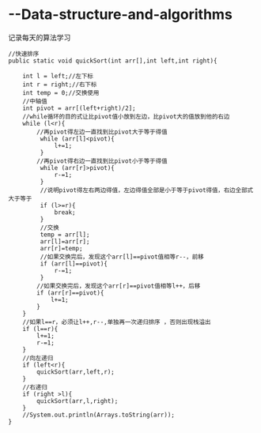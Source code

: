 # --Data-structure-and-algorithms
记录每天的算法学习

    //快速排序
    public static void quickSort(int arr[],int left,int right){

        int l = left;//左下标
        int r = right;//右下标
        int temp = 0;//交换使用
        //中轴值
        int pivot = arr[(left+right)/2];
        //while循环的目的式让比pivot值小放到左边，比pivot大的值放到他的右边
        while (l<r){
            //再pivot得左边一直找到比pivot大于等于得值
             while (arr[l]<pivot){
                 l+=1;
             }
            //再pivot得右边一直找到比pivot小于等于得值
             while (arr[r]>pivot){
                 r-=1;
             }
             //说明pivot得左右两边得值，左边得值全部是小于等于pivot得值，右边全部式大于等于
             if (l>=r){
                 break;
             }
             //交换
             temp = arr[l];
             arr[l]=arr[r];
             arr[r]=temp;
             //如果交换完后，发现这个arr[l]==pivot值相等r--，前移
             if (arr[l]==pivot){
                 r-=1;
             }
            //如果交换完后，发现这个arr[r]==pivot值相等l++，后移
            if (arr[r]==pivot){
                l+=1;
            }
        }
        //如果l==r，必须让l++,r--,单独再一次递归排序 ，否则出现栈溢出
        if (l==r){
            l+=1;
            r-=1;
        }
        //向左递归
        if (left<r){
            quickSort(arr,left,r);
        }
        //右递归
        if (right >l){
            quickSort(arr,l,right);
        }
        //System.out.println(Arrays.toString(arr));
    }
